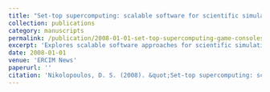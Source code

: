 ```yaml
---
title: "Set-top supercomputing: scalable software for scientific simulations on game consoles"
collection: publications
category: manuscripts
permalink: /publication/2008-01-01-set-top-supercomputing-game-consoles
excerpt: 'Explores scalable software approaches for scientific simulations on game consoles, demonstrating the potential of consumer hardware for high-performance computing.'
date: 2008-01-01
venue: 'ERCIM News'
paperurl: ''
citation: 'Nikolopoulos, D. S. (2008). &quot;Set-top supercomputing: scalable software for scientific simulations on game consoles.&quot; <i>ERCIM News</i>, 2008(74).'
---
```

